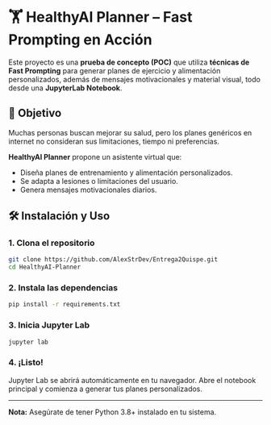# 🏋️ HealthyAI Planner – Fast Prompting en Acción

Este proyecto es una **prueba de concepto (POC)** que utiliza **técnicas de Fast Prompting** para generar planes de ejercicio y alimentación personalizados, además de mensajes motivacionales y material visual, todo desde una **JupyterLab Notebook**.

## 🚀 Objetivo

Muchas personas buscan mejorar su salud, pero los planes genéricos en internet no consideran sus limitaciones, tiempo ni preferencias.  

**HealthyAI Planner** propone un asistente virtual que:
- Diseña planes de entrenamiento y alimentación personalizados.
- Se adapta a lesiones o limitaciones del usuario.
- Genera mensajes motivacionales diarios.
<!-- - (Opcional) Produce tarjetas de ejercicios o infografías semanales mediante texto → imagen. -->

## 🛠️ Instalación y Uso

### 1. Clona el repositorio
```bash
git clone https://github.com/AlexStrDev/Entrega2Quispe.git
cd HealthyAI-Planner
```

### 2. Instala las dependencias
```bash
pip install -r requirements.txt
```

### 3. Inicia Jupyter Lab
```bash
jupyter lab
```

### 4. ¡Listo!
Jupyter Lab se abrirá automáticamente en tu navegador. Abre el notebook principal y comienza a generar tus planes personalizados.

---

**Nota:** Asegúrate de tener Python 3.8+ instalado en tu sistema.